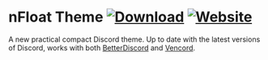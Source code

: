 # nFloat Theme [![Download](https://img.shields.io/badge/⬇️%20Download-Theme-5865F2)](your-download-link-here) [![Website](https://img.shields.io/badge/🌐%20My-Website-5865F2)](https://nate2898.github.io/)
A new practical compact Discord theme. Up to date with the latest versions of Discord, works with both [BetterDiscord](https://betterdiscord.app/) and [Vencord](https://vencord.dev/).